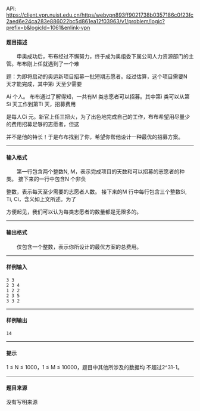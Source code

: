 API: https://client.vpn.nuist.edu.cn/https/webvpn893ff9021738b0357186c0f23fc2aed6e24ca283e886022bc5d861ea12f03963/v1/problem/logic?prefix=b&logicId=1061&enlink-vpn

#### 题目描述

　　申奥成功后，布布经过不懈努力，终于成为奥组委下属公司人力资源部门的主管。布布刚上任就遇到了一个难

题：为即将启动的奥运新项目招募一批短期志愿者。经过估算，这个项目需要N 天才能完成，其中第i 天至少需要

Ai 个人。 布布通过了解得知，一共有M 类志愿者可以招募。其中第i 类可以从第Si 天工作到第Ti 天，招募费用

是每人Ci 元。新官上任三把火，为了出色地完成自己的工作，布布希望用尽量少的费用招募足够的志愿者，但这

并不是他的特长！于是布布找到了你，希望你帮他设计一种最优的招募方案。

---

#### 输入格式

　　第一行包含两个整数N, M，表示完成项目的天数和可以招募的志愿者的种类。 接下来的一行中包含N 个非负

整数，表示每天至少需要的志愿者人数。 接下来的M 行中每行包含三个整数Si, Ti, Ci，含义如上文所述。为了

方便起见，我们可以认为每类志愿者的数量都是无限多的。

---

#### 输出格式

　　仅包含一个整数，表示你所设计的最优方案的总费用。

---

#### 样例输入
```
3 3
2 3 4
1 2 2
2 3 5
3 3 2
```

---

#### 样例输出
```
14
```

---

#### 提示

1 ≤ N ≤ 1000，1 ≤ M ≤ 10000，题目中其他所涉及的数据均 不超过2^31-1。

---

#### 题目来源

没有写明来源
